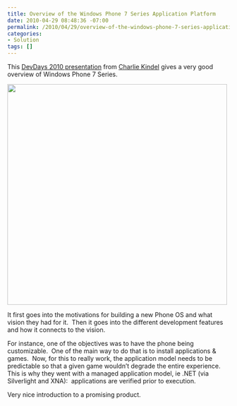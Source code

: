 ```yaml
---
title: Overview of the Windows Phone 7 Series Application Platform
date: 2010-04-29 08:48:36 -07:00
permalink: /2010/04/29/overview-of-the-windows-phone-7-series-application-platform/
categories:
- Solution
tags: []
---
```

<p>This <a href="http://channel9.msdn.com/posts/matthijs/Overview-of-the-Windows-Phone-7-Application-Platform/">DevDays 2010 presentation</a> from <a href="http://blogs.msdn.com/ckindel/">Charlie Kindel</a> gives a very good overview of Windows Phone 7 Series.</p>  <p><img src="http://images.tothetech.com/2010/02/windows-phone-7-series.jpg" width="498" height="500" /></p>  <p>It first goes into the motivations for building a new Phone OS and what vision they had for it.&#160; Then it goes into the different development features and how it connects to the vision.</p>  <p>For instance, one of the objectives was to have the phone being customizable.&#160; One of the main way to do that is to install applications &amp; games.&#160; Now, for this to really work, the application model needs to be predictable so that a given game wouldn’t degrade the entire experience.&#160; This is why they went with a managed application model, ie .NET (via Silverlight and XNA):&#160; applications are verified prior to execution.</p>  <p>Very nice introduction to a promising product.</p>